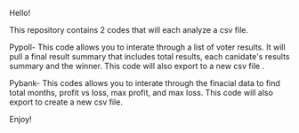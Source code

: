 Hello! 

This repository contains 2 codes that will each analyze a csv file. 

Pypoll- This code allows you to interate through a list of voter results. It will pull a final result summary that includes total results, each canidate's results summary and the winner. This code will also export to a new csv file . 

Pybank- This codes allows you to interate through the finacial data to find total months, profit vs loss, max profit, and max loss. This code will also export to create a new csv file.

Enjoy! 
